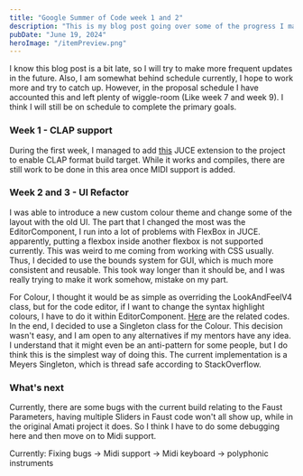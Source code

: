 ```yaml
---
title: "Google Summer of Code week 1 and 2"
description: "This is my blog post going over some of the progress I made during week 1 and 2"
pubDate: "June 19, 2024"
heroImage: "/itemPreview.png"
---
```


I know this blog post is a bit late, so I will try to make more frequent updates in the future.
Also, I am somewhat behind schedule currently, I hope to work more and try to catch up.
However, in the proposal schedule I have accounted this and left plenty of wiggle-room (Like week 7 and week 9).
I think I will still be on schedule to complete the primary goals.

### Week 1 - CLAP support
During the first week, I managed to add [this](https://github.com/free-audio/clap-juce-extensions) JUCE extension to the project to enable CLAP format build target.
While it works and compiles, there are still work to be done in this area once MIDI support is added.


### Week 2 and 3 - UI Refactor
I was able to introduce a new custom colour theme and change some of the layout with the old UI. The part that I changed the most was the EditorComponent, I run into a lot of problems with FlexBox in JUCE.
apparently, putting a flexbox inside another flexbox is not supported currently. This was weird to me coming from working with CSS usually.
Thus, I decided to use the bounds system for GUI, which is much more consistent and reusable. This took way longer than it should be, and I was really trying to make it work somehow, mistake on my part.

For Colour, I thought it would be as simple as overriding the LookAndFeelV4 class, but for the code editor, if I want to change the syntax highlight colours, I have to do it within EditorComponent.
[Here](https://github.com/Orisu179/AmatiPP/blob/090415b298be1f6c90e0a748843230f8407b26f4/source/FaustTokeniser.cpp#L260) are the related codes. In the end, I decided to use a Singleton class for the Colour.
This decision wasn't easy, and I am open to any alternatives if my mentors have any idea. I understand that it might even be an anti-pattern for some people, but I do think this is the simplest way of doing this.
The current implementation is a Meyers Singleton, which is thread safe according to StackOverflow.



### What's next
Currently, there are some bugs with the current build relating to the Faust Parameters, having multiple Sliders in Faust code won't all show up, 
while in the original Amati project it does. So I think I have to do some debugging here and then move on to Midi support.

Currently:
Fixing bugs -> Midi support -> Midi keyboard -> polyphonic instruments

